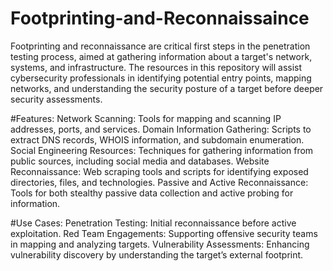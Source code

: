 # Footprinting-and-Reconnaissaince
Footprinting and reconnaissance are critical first steps in the penetration testing process, aimed at gathering information about a target's network, systems, and infrastructure.
The resources in this repository will assist cybersecurity professionals in identifying potential entry points, mapping networks, and understanding the security posture of a target before deeper security assessments.

#Features:
Network Scanning: Tools for mapping and scanning IP addresses, ports, and services.
Domain Information Gathering: Scripts to extract DNS records, WHOIS information, and subdomain enumeration.
Social Engineering Resources: Techniques for gathering information from public sources, including social media and databases.
Website Reconnaissance: Web scraping tools and scripts for identifying exposed directories, files, and technologies.
Passive and Active Reconnaissance: Tools for both stealthy passive data collection and active probing for information.

#Use Cases:
Penetration Testing: Initial reconnaissance before active exploitation.
Red Team Engagements: Supporting offensive security teams in mapping and analyzing targets.
Vulnerability Assessments: Enhancing vulnerability discovery by understanding the target’s external footprint.
